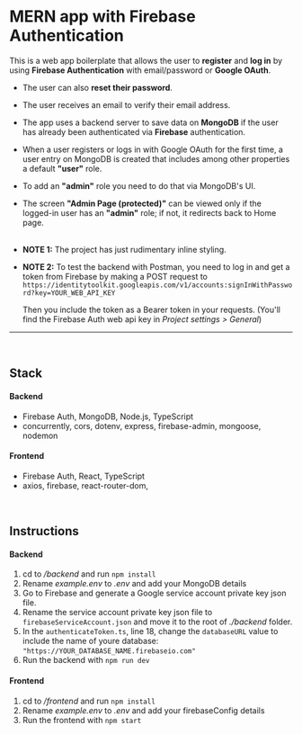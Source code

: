 # MERN app with Firebase Authentication

This is a web app boilerplate that allows the user to **register** and **log in** by using **Firebase Authentication** with email/password or **Google OAuth**.

- The user can also **reset their password**.
- The user receives an email to verify their email address.
- The app uses a backend server to save data on **MongoDB** if the user has already been authenticated via **Firebase** authentication.
- When a user registers or logs in with Google OAuth for the first time, a user entry on MongoDB is created that includes among other properties a default **"user"** role.
- To add an **"admin"** role you need to do that via MongoDB's UI.
- The screen **"Admin Page (protected)"** can be viewed only if the logged-in user has an **"admin"** role; if not, it redirects back to Home page.
  <br/><br/>

- **NOTE 1:** The project has just rudimentary inline styling.

- **NOTE 2:** To test the backend with Postman, you need to log in and get a token from Firebase by making a POST request to `https://identitytoolkit.googleapis.com/v1/accounts:signInWithPassword?key=YOUR_WEB_API_KEY`

  Then you include the token as a Bearer token in your requests. (You'll find the Firebase Auth web api key in _Project settings > General_)

<hr>
<br/>

## Stack

#### Backend

- Firebase Auth, MongoDB, Node.js, TypeScript
- concurrently, cors, dotenv, express, firebase-admin, mongoose, nodemon

#### Frontend

- Firebase Auth, React, TypeScript
- axios, firebase, react-router-dom,

<br/>

## Instructions

#### Backend

1. cd to _/backend_ and run `npm install`
2. Rename _example.env_ to _.env_ and add your MongoDB details
3. Go to Firebase and generate a Google service account private key json file.
4. Rename the service account private key json file to `firebaseServiceAccount.json` and move it to the root of _./backend_ folder.
5. In the `authenticateToken.ts`, line 18, change the `databaseURL` value to include the name of youre database: `"https://YOUR_DATABASE_NAME.firebaseio.com"`
6. Run the backend with `npm run dev`

#### Frontend

1. cd to _/frontend_ and run `npm install`
2. Rename _example.env_ to _.env_ and add your firebaseConfig details
3. Run the frontend with `npm start`
